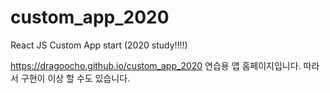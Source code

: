 # custom_app_2020

React JS Custom App start (2020 study!!!!)

https://dragoocho.github.io/custom_app_2020
연습용 앱 홈페이지입니다.
따라서 구현이 이상 할 수도 있습니다.
